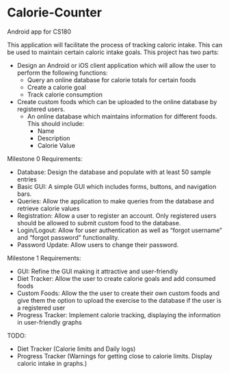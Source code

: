 # Calorie-Counter
Android app for CS180

This application will facilitate the process of tracking caloric intake. This can be used to maintain certain caloric intake goals. This project has two parts:
- Design an Android or iOS client application which will allow the user to perform the following functions:
    - Query an online database for calorie totals for certain foods
    - Create a calorie goal
    - Track calorie consumption
- Create custom foods which can be uploaded to the online database by registered users.
  - An online database which maintains information for different foods. This should include:
    - Name
    - Description
    - Calorie Value


Milestone 0 Requirements:
- Database: Design the database and populate with at least 50 sample entries
- Basic GUI: A simple GUI which includes forms, buttons, and navigation bars.
- Queries: Allow the application to make queries from the database and retrieve calorie values
- Registration: Allow a user to register an account. Only registered users should be allowed to submit custom food to the database.
- Login/Logout: Allow for user authentication as well as “forgot username” and “forgot password” functionality.
- Password Update: Allow users to change their password.


Milestone 1 Requirements:
- GUI: Refine the GUI making it attractive and user-friendly
- Diet Tracker: Allow the user to create calorie goals and add consumed foods
- Custom Foods: Allow the the user to create their own custom foods and give them the option to upload the exercise to the database if the user is a registered user
- Progress Tracker: Implement calorie tracking, displaying the information in user-friendly graphs

TODO:
- Diet Tracker (Calorie limits and Daily logs)
- Progress Tracker (Warnings for getting close to calorie limits. Display caloric intake in graphs.)
